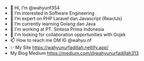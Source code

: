 - 👋 Hi, I’m @wahyunf354
- 👀 I’m interested in Software Engineering
- 🤠 I’m expert on PHP Laravel dan Javascript (ReactJs)
- 🌱 I’m currently learning Golang dan Java
- 👔 I'm working at PT. Sintesa Prima Indonesia
- 💞️ I'm looking for collaboration opportunities with Gojek
- 📫 How to reach me DM IG @wahyu.nf
- ✨ My Site https://wahyunurfadillah.netlify.app/
- My Blog Medium https://medium.com/@wahyunurfadillah313
<!---
wahyunf354/wahyunf354 is a ✨ special ✨ repository because its `README.md` (this file) appears on your GitHub profile.
You can click the Preview link to take a look at your changes.
--->
